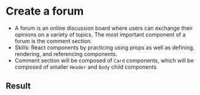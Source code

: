 # Create a forum

- A forum is an online discussion board where users can exchange their opinions on a variety of topics. The most important component of a forum is the comment section.
- Skills: React components by practicing using props as well as defining, rendering, and referencing components.
- Comment section will be composed of `Card` components, which will be composed of smaller `Header` and `Body` child components.

## Result
